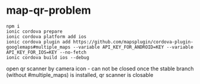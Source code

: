 # map-qr-problem

```
npm i
ionic cordova prepare
ionic cordova platform add ios
ionic cordova plugin add https://github.com/mapsplugin/cordova-plugin-googlemaps#multiple_maps --variable API_KEY_FOR_ANDROID=KEY --variable API_KEY_FOR_IOS=KEY --no-fetch
ionic cordova build ios --debug
```

open qr scanner by camera icon - can not be closed
once the stable branch (without #multiple_maps) is installed, qr scanner is closable
